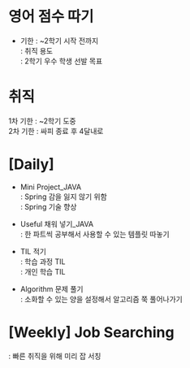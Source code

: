 # 영어 점수 따기
- 기한 : ~2학기 시작 전까지  
: 취직 용도  
: 2학기 우수 학생 선발 목표 

# 취직
1차 기한 : ~2학기 도중  
2차 기한 : 싸피 종료 후 4달내로  

# [Daily]
- Mini Project_JAVA  
: Spring 감을 잃지 않기 위함  
: Spring 기술 향상  

- Useful 채워 넣기_JAVA  
: 한 파트씩 공부해서 사용할 수 있는 템플릿 따놓기  

- TIL 적기  
: 학습 과정 TIL  
: 개인 학습 TIL  

- Algorithm 문제 풀기  
: 소화할 수 있는 양을 설정해서 알고리즘 쭉 풀어나가기

# [Weekly] Job Searching
: 빠른 취직을 위해 미리 잡 서칭
